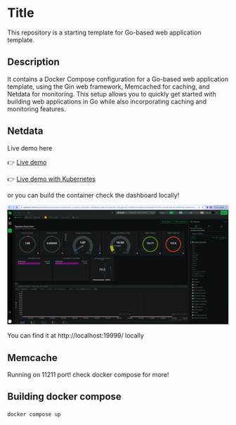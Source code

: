 # Title
This repository is a starting template for Go-based web application template.


## Description
It contains a Docker Compose configuration for a Go-based web application template, using the Gin web framework, Memcached for caching, and Netdata for monitoring. This setup allows you to quickly get started with building web applications in Go while also incorporating caching and monitoring features.

## Netdata

Live demo here 

👉 [Live demo](https://app.netdata.cloud/spaces/netdata-demo/rooms/all-nodes/overview#metrics_correlation=false&after=-900&before=0&utc=Europe%2FLondon&offset=%2B1&timezoneName=Edinburgh%2C%20London&modal=&modalTab=&modalParams=&selectedIntegrationCategory=deploy.operating-systems&chartName-val=menu_system&d8a4e0c5-7c79-4145-900e-83a9f06fcb6a--chartName-val=menu_system)


👉 [Live demo with Kubernetes](https://app.netdata.cloud/spaces/netdata-demo/rooms/all-nodes/kubernetes#metrics_correlation=false&after=-900&before=0&utc=Europe%2FLondon&offset=%2B1&timezoneName=Edinburgh%2C%20London&modal=&modalTab=&modalParams=&selectedIntegrationCategory=deploy.operating-systems&chartName-val=menu_Kubernetes_Containers&d8a4e0c5-7c79-4145-900e-83a9f06fcb6a--chartName-val=menu_Kubernetes_Containers)


 or you can build the container check the dashboard locally!

![Netdata screenshot](/netdata-example.png)

You can find it at http://localhost:19999/ locally

## Memcache

Running on 11211 port! check docker compose for more!


## Building docker compose

`docker compose up`



